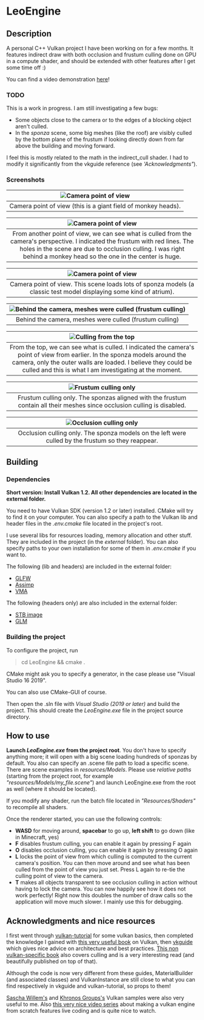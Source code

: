 LeoEngine
=========

Description
-----------

A personal C++ Vulkan project I have been working on for a few months. It features indirect draw with both occlusion and frustum culling done on GPU in a compute shader, and should be extended with other features after I get some time off :)

You can find a video demonstration [here](https://youtu.be/I7Pb8edW5U8)!

### TODO ###

This is a work in progress. I am still investigating a few bugs:
* Some objects close to the camera or to the edges of a blocking object aren't culled.
* In the *sponza* scene, some big meshes (like the roof) are visibly culled by the bottom plane of the frustum if looking directly down from far above the building and moving forward.

I feel this is mostly related to the math in the indirect_cull shader. I had to modify it significantly from the vkguide reference (see *'Acknowledgments"*).

### Screenshots ###

| ![Camera point of view](media/monkey_pov.png "Camera point of view (this is a giant field of monkey heads).") |
| :-----------------------------------------------------------------------------------------------------------: |
|                         Camera point of view (this is a giant field of monkey heads).                         |

|                                                       ![Camera point of view](media/monkey_culling.png "From another point of view, we can see what is culled from the camera's perspective")                                                        |
| :--------------------------------------------------------------------------------------------------------------------------------------------------------------------------------------------------------------------------------------------------: |
| From another point of view, we can see what is culled from the camera's perspective. I indicated the frustum with red lines. The holes in the scene are due to occlusion culling. I was right behind a monkey head so the one in the center is huge. |


|                       ![Camera point of view](media/sponza_pov.png "Camera's point of view.")                       |
| :-----------------------------------------------------------------------------------------------------------------: |
| Camera point of view. This scene loads lots of sponza models (a classic test model displaying some kind of atrium). |

| ![Behind the camera, meshes were culled (frustum culling)](media/sponza_behind.png "Behind the camera, meshes were culled (frustum culling)") |
| :-------------------------------------------------------------------------------------------------------------------------------------------: |
|                                            Behind the camera, meshes were culled (frustum culling)                                            |

|                                                                               ![Culling from the top](media/sponza_culling.png "From the top, we can see what is culled.")                                                                               |
| :------------------------------------------------------------------------------------------------------------------------------------------------------------------------------------------------------------------------------------------------------: |
| From the top, we can see what is culled. I indicated the camera's point of view from earlier. In the sponza models around the camera, only the outer walls are loaded. I believe they could be culled and this is what I am investigating at the moment. |

|                      ![Frustum culling only](media/sponza_frustum_only.png "Frustum culling only.")                      |
| :----------------------------------------------------------------------------------------------------------------------: |
| Frustum culling only. The sponzas aligned with the frustum contain all their meshes since occlusion culling is disabled. |

|        ![Occlusion culling only](media/sponza_occlusion_only.png "Occlusion culling only.")        |
| :------------------------------------------------------------------------------------------------: |
| Occlusion culling only. The sponza models on the left were culled by the frustum so they reappear. |

Building
--------

### Dependencies ###

**Short version: Install Vulkan 1.2. All other dependencies are located in the external folder.**

You need to have Vulkan SDK (version 1.2 or later) installed.
CMake will try to find it on your computer. You can also specify a path to the Vulkan lib and header files in the *.env.cmake* file located in the project's root.

I use several libs for resources loading, memory allocation and other stuff. They are included in the project (in the *external* folder). You can also specify paths to your own installation for some of them in *.env.cmake* if you want to.

The following (lib and headers) are included in the external folder:
* [GLFW](https://github.com/glfw/glfw)
* [Assimp](https://github.com/assimp/assimp)
* [VMA](https://github.com/GPUOpen-LibrariesAndSDKs/VulkanMemoryAllocator)

The following (headers only) are also included in the external folder:
* [STB image](https://github.com/nothings/stb/blob/master/stb_image.h)
* [GLM](https://github.com/g-truc/glm)

### Building the project ###

To configure the project, run

> cd LeoEngine && cmake .

CMake might ask you to specify a generator, in the case please use "Visual Studio 16 2019".

You can also use CMake-GUI of course.

Then open the .sln file with *Visual Studio (2019 or later)* and build the project. This should create the *LeoEngine.exe* file in the project source directory.


How to use
----------

**Launch *LeoEngine.exe* from the project root**. You don't have to specify anything more; it will open with a big scene loading hundreds of sponzas by default. You also can specify an .scene file path to load a specific scene. There are scene examples in *resources/Models*. Please use *relative paths* (starting from the project root, for example *"resources/Models/my_file.scene"*) and launch LeoEngine.exe from the root as well (where it should be located).

If you modify any shader, run the batch file located in *"Resources/Shaders"* to recompile all shaders.

Once the renderer started, you can use the following controls:
* **WASD** for moving around, **spacebar** to go up, **left shift** to go down (like in Minecraft, yes)
* **F** disables frustum culling, you can enable it again by pressing F again
* **O** disables occlusion culling, you can enable it again by pressing O again
* **L** locks the point of view from which culling is computed to the current camera's position. You can then move around and see what has been culled from the point of view you just set. Press L again to re-tie the culling point of view to the camera.
* **T** makes all objects transparent to see occlusion culling in action without having to lock the camera. You can now happily see how it does not work perfectly! Right now this doubles the number of draw calls so the application will move much slower. I mainly use this for debugging.

Acknowledgments and nice resources
----------------------------------
I first went through [vulkan-tutorial](https://vulkan-tutorial.com/) for some vulkan basics, then completed the knowledge I gained with [this very useful book](https://www.vulkanprogrammingguide.com/) on Vulkan, then [vkguide](https://vkguide.dev/) which gives nice advice on architecture and best practices. [This non vulkan-specific book](http://foundationsofgameenginedev.com/#fged2) also covers culling and is a very interesting read (and beautifully published on top of that).

Although the code is now very different from these guides, MaterialBuilder (and associated classes) and VulkanInstance are still close to what you can find respectively in vkguide and vulkan-tutorial, so props to them!

[Sascha Willem's](https://github.com/SaschaWillems/Vulkan) and [Khronos Groups's](https://github.com/KhronosGroup/Vulkan-Samples) Vulkan samples were also very useful to me.
Also [this very nice video series](https://www.youtube.com/playlist?list=PL0JVLUVCkk-l7CWCn3-cdftR0oajugYvd) about making a vulkan engine from scratch features live coding and is quite nice to watch.
